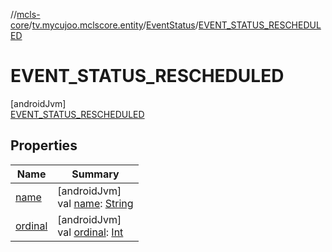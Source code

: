 //[mcls-core](../../../../index.md)/[tv.mycujoo.mclscore.entity](../../index.md)/[EventStatus](../index.md)/[EVENT_STATUS_RESCHEDULED](index.md)

# EVENT_STATUS_RESCHEDULED

[androidJvm]\
[EVENT_STATUS_RESCHEDULED](index.md)

## Properties

| Name | Summary |
|---|---|
| [name](../../../tv.mycujoo.mclscore.logger/-message-level/-e-r-r-o-r/index.md#-372974862%2FProperties%2F-450282738) | [androidJvm]<br>val [name](../../../tv.mycujoo.mclscore.logger/-message-level/-e-r-r-o-r/index.md#-372974862%2FProperties%2F-450282738): [String](https://kotlinlang.org/api/latest/jvm/stdlib/kotlin/-string/index.html) |
| [ordinal](../../../tv.mycujoo.mclscore.logger/-message-level/-e-r-r-o-r/index.md#-739389684%2FProperties%2F-450282738) | [androidJvm]<br>val [ordinal](../../../tv.mycujoo.mclscore.logger/-message-level/-e-r-r-o-r/index.md#-739389684%2FProperties%2F-450282738): [Int](https://kotlinlang.org/api/latest/jvm/stdlib/kotlin/-int/index.html) |
